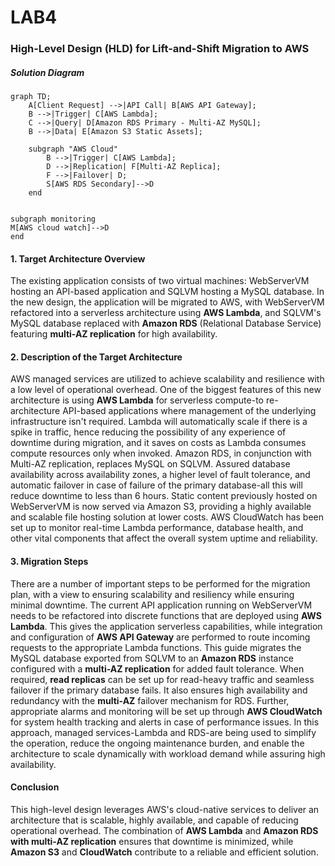 # LAB4

### High-Level Design (HLD) for Lift-and-Shift Migration to AWS


##### Solution Diagram
```mermaid
graph TD;
    A[Client Request] -->|API Call| B[AWS API Gateway];
    B -->|Trigger| C[AWS Lambda];
    C -->|Query| D[Amazon RDS Primary - Multi-AZ MySQL];
    B -->|Data| E[Amazon S3 Static Assets];
     
    subgraph "AWS Cloud"
        B -->|Trigger| C[AWS Lambda];
        D -->|Replication| F[Multi-AZ Replica];
        F -->|Failover| D;
        S[AWS RDS Secondary]-->D
    end

    
subgraph monitoring
M[AWS cloud watch]-->D
end
```

#### 1. Target Architecture Overview

The existing application consists of two virtual machines: WebServerVM hosting an API-based application and SQLVM hosting a MySQL database. In the new design, the application will be migrated to AWS, with WebServerVM refactored into a serverless architecture using **AWS Lambda**, and SQLVM's MySQL database replaced with **Amazon RDS** (Relational Database Service) featuring **multi-AZ replication** for high availability.

#### 2. Description of the Target Architecture

AWS managed services are utilized to achieve scalability and resilience with a low level of operational overhead. One of the biggest features of this new architecture is using **AWS Lambda** for serverless compute-to re-architecture API-based applications where management of the underlying infrastructure isn't required. Lambda will automatically scale if there is a spike in traffic, hence reducing the possibility of any experience of downtime during migration, and it saves on costs as Lambda consumes compute resources only when invoked. Amazon RDS, in conjunction with Multi-AZ replication, replaces MySQL on SQLVM. Assured database availability across availability zones, a higher level of fault tolerance, and automatic failover in case of failure of the primary database-all this will reduce downtime to less than 6 hours. Static content previously hosted on WebServerVM is now served via Amazon S3, providing a highly available and scalable file hosting solution at lower costs. AWS CloudWatch has been set up to monitor real-time Lambda performance, database health, and other vital components that affect the overall system uptime and reliability.

#### 3. Migration Steps

There are a number of important steps to be performed for the migration plan, with a view to ensuring scalability and resiliency while ensuring minimal downtime. The current API application running on WebServerVM needs to be refactored into discrete functions that are deployed using **AWS Lambda**. This gives the application serverless capabilities, while integration and configuration of **AWS API Gateway** are performed to route incoming requests to the appropriate Lambda functions. This guide migrates the MySQL database exported from SQLVM to an **Amazon RDS** instance configured with a **multi-AZ replication** for added fault tolerance. When required, **read replicas** can be set up for read-heavy traffic and seamless failover if the primary database fails. It also ensures high availability and redundancy with the **multi-AZ** failover mechanism for RDS. Further, appropriate alarms and monitoring will be set up through **AWS CloudWatch** for system health tracking and alerts in case of performance issues. In this approach, managed services-Lambda and RDS-are being used to simplify the operation, reduce the ongoing maintenance burden, and enable the architecture to scale dynamically with workload demand while assuring high availability.

#### Conclusion

This high-level design leverages AWS's cloud-native services to deliver an architecture that is scalable, highly available, and capable of reducing operational overhead. The combination of **AWS Lambda** and **Amazon RDS with multi-AZ replication** ensures that downtime is minimized, while **Amazon S3** and **CloudWatch** contribute to a reliable and efficient solution.

